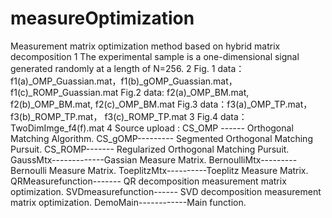 # measureOptimization
Measurement matrix optimization method based on hybrid matrix decomposition
1   The experimental sample is a one-dimensional signal generated randomly at a length of N=256.
2    Fig. 1 data：f1(a)_OMP_Guassian.mat，f1(b)_gOMP_Guassian.mat，f1(c)_ROMP_Guassian.mat
      Fig.2 data: f2(a)_OMP_BM.mat,  f2(b)_OMP_BM.mat,  f2(c)_OMP_BM.mat
      Fig.3  data：f3(a)_OMP_TP.mat，f3(b)_ROMP_TP.mat， f3(c)_ROMP_TP.mat 
3    Fig.4 data：TwoDimImge_f4(f).mat
4    Source upload : 
CS_OMP ------ Orthogonal Matching Algorithm. 
CS_gOMP--------- Segmented Orthogonal Matching Pursuit.
CS_ROMP------- Regularized Orthogonal Matching Pursuit.
GaussMtx-------------Gassian Measure Matrix.
BernoulliMtx---------Bernoulli  Measure Matrix.
ToeplitzMtx----------Toeplitz    Measure Matrix.
QRMeasurefunction------- QR decomposition measurement matrix optimization.
SVDmeasurefunction------ SVD decomposition measurement matrix optimization.
DemoMain------------Main function.
